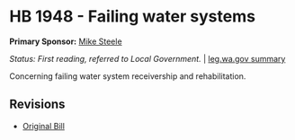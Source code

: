 # HB 1948 - Failing water systems
**Primary Sponsor:** [Mike Steele](/person/leg/mike.steele.md)

*Status: First reading, referred to Local Government.* | [leg.wa.gov summary](https://app.leg.wa.gov/billsummary?BillNumber=1948&Year=2021)

Concerning failing water system receivership and rehabilitation.

## Revisions
* [Original Bill](1/)